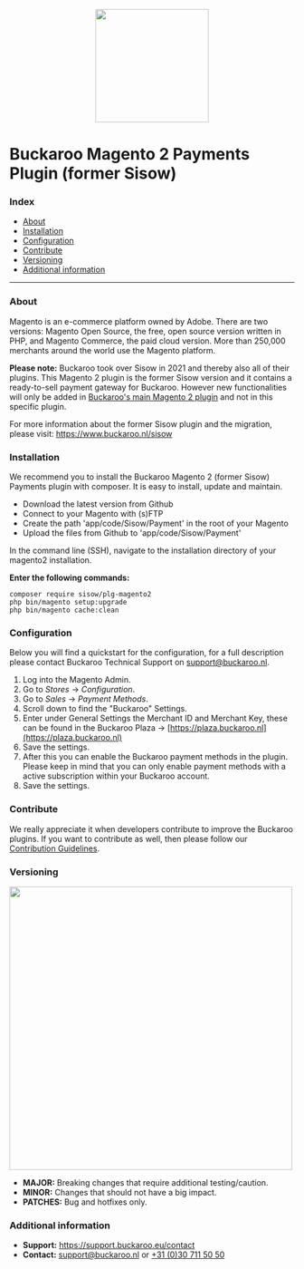 <p align="center">
  <img src="https://www.buckaroo.nl/media/3590/sisow_magento2.png" width="200px" position="center">
</p>

# Buckaroo Magento 2 Payments Plugin (former Sisow)

### Index
- [About](#about)
- [Installation](#installation)
- [Configuration](#configuration)
- [Contribute](#contribute)
- [Versioning](#versioning)
- [Additional information](#additional-information)
---

### About
Magento is an e-commerce platform owned by Adobe. There are two versions: Magento Open Source, the free, open source version written in PHP, and Magento Commerce, the paid cloud version. More than 250,000 merchants around the world use the Magento platform.

**Please note:** Buckaroo took over Sisow in 2021 and thereby also all of their plugins. This Magento 2 plugin is the former Sisow version and it contains a ready-to-sell payment gateway for Buckaroo. However new functionalities will only be added in [Buckaroo's main Magento 2 plugin](https://github.com/buckaroo-it/Magento2) and not in this specific plugin.

For more information about the former Sisow plugin and the migration, please visit:
https://www.buckaroo.nl/sisow

### Installation
We recommend you to install the Buckaroo Magento 2 (former Sisow) Payments plugin with composer. It is easy to install, update and maintain.

-   Download the latest version from Github
-   Connect to your Magento with (s)FTP
-   Create the path 'app/code/Sisow/Payment' in the root of your Magento
-   Upload the files from Github to 'app/code/Sisow/Payment'

In the command line (SSH), navigate to the installation directory of your magento2 installation.

**Enter the following commands:**

```
composer require sisow/plg-magento2
php bin/magento setup:upgrade
php bin/magento cache:clean
```

### Configuration

Below you will find a quickstart for the configuration, for a full description please contact Buckaroo Technical Support on  [support@buckaroo.nl](mailto:support@buckaroo.nl).

1.  Log into the Magento Admin.
2.  Go to  _Stores_  →  _Configuration_.
3.  Go to  _Sales_  →  _Payment Methods_.
4.  Scroll down to find the "Buckaroo" Settings.
5.  Enter under General Settings the Merchant ID and Merchant Key, these can be found in the Buckaroo Plaza →  [https://plaza.buckaroo.nl](https://plaza.buckaroo.nl)
6.  Save the settings.
7.  After this you can enable the Buckaroo payment methods in the plugin. Please keep in mind that you can only enable payment methods with a active subscription within your Buckaroo account.
8.  Save the settings.

### Contribute
We really appreciate it when developers contribute to improve the Buckaroo plugins.
If you want to contribute as well, then please follow our [Contribution Guidelines](CONTRIBUTING.md).

### Versioning 
<p align="left">
  <img src="https://www.buckaroo.nl/media/3480/magento_versioning.png" width="500px" position="center">
</p>

- **MAJOR:** Breaking changes that require additional testing/caution.
- **MINOR:** Changes that should not have a big impact.
- **PATCHES:** Bug and hotfixes only.


### Additional information
- **Support:** https://support.buckaroo.eu/contact
- **Contact:** [support@buckaroo.nl](mailto:support@buckaroo.nl) or [+31 (0)30 711 50 50](tel:+310307115050)
